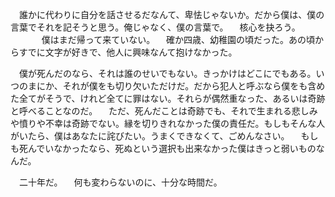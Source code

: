 　誰かに代わりに自分を話させるだなんて、卑怯じゃないか。だから僕は、僕の言葉でそれを記そうと思う。俺じゃなく、僕の言葉で。
　核心を抉ろう。
　
　
　僕はまだ帰って来ていない。
　確か四歳、幼稚園の頃だった。あの頃からすでに文字が好きで、他人に興味なんて抱けなかった。


　僕が死んだのなら、それは誰のせいでもない。きっかけはどこにでもある。いつのまにか、それが僕をも切り欠いただけだ。だから犯人と呼ぶなら僕をも含めた全てがそうで、けれど全てに罪はない。それらが偶然重なった、あるいは奇跡と呼べることなのだ。
　ただ、死んだことは奇跡でも、それで生まれる悲しみや憤りや不幸は奇跡でない。縁を切りきれなかった僕の責任だ。もしもそんな人がいたら、僕はあなたに詫びたい。うまくできなくて、ごめんなさい。
　もしも死んでいなかったなら、死ぬという選択も出来なかった僕はきっと弱いものなんだ。

　二十年だ。
　何も変わらないのに、十分な時間だ。